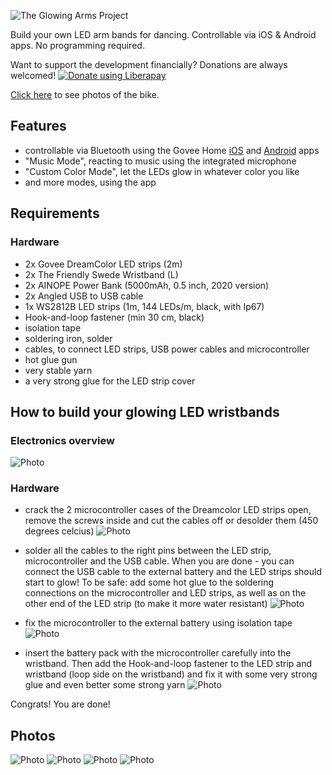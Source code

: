 ![The Glowing Arms Project](/headerimage.jpg "The Glowing Arms Project")

Build your own LED arm bands for dancing. Controllable via iOS &amp; Android apps. No programming required.

Want to support the development financially? Donations are always welcomed! 
<a href="https://liberapay.com/marcoEDU/donate"><img alt="Donate using Liberapay" src="https://liberapay.com/assets/widgets/donate.svg"></a>

[Click here](#photos) to see photos of the bike.

## Features

- controllable via Bluetooth using the Govee Home [iOS](https://apps.apple.com/us/app/govee-home/id1395696823) and [Android](https://play.google.com/store/apps/details?id=com.govee.home&hl=en) apps
- "Music Mode", reacting to music using the integrated microphone
- "Custom Color Mode", let the LEDs glow in whatever color you like
- and more modes, using the app


## Requirements

### Hardware

- 2x Govee DreamColor LED strips (2m)
- 2x The Friendly Swede Wristband (L)
- 2x AINOPE Power Bank (5000mAh, 0.5 inch, 2020 version)
- 2x Angled USB to USB cable
- 1x WS2812B LED strips (1m, 144 LEDs/m, black, with Ip67)
- Hook-and-loop fastener (min 30 cm, black)
- isolation tape
- soldering iron, solder
- cables, to connect LED strips, USB power cables and microcontroller
- hot glue gun
- very stable yarn
- a very strong glue for the LED strip cover

## How to build your glowing LED wristbands

### Electronics overview
![Photo](/diagram.jpg "Photo")

### Hardware

- crack the 2 microcontroller cases of the Dreamcolor LED strips open, remove the screws inside and cut the cables off or desolder them (450 degrees celcius)
![Photo](/photos/IMG_0451.jpeg "Photo")

- solder all the cables to the right pins between the LED strip, microcontroller and the USB cable. When you are done - you can connect the USB cable to the external battery and the LED strips should start to glow! To be safe: add some hot glue to the soldering connections on the microcontroller and LED strips, as well as on the other end of the LED strip (to make it more water resistant)
![Photo](/photos/IMG_0455.jpeg "Photo")

- fix the microcontroller to the external battery using isolation tape
![Photo](/photos/IMG_0457.jpeg "Photo")

- insert the battery pack with the microcontroller carefully into the wristband. Then add the Hook-and-loop fastener to the LED strip and wristband (loop side on the wristband) and fix it with some very strong glue and even better some strong yarn
![Photo](/photos/IMG_0463.jpeg "Photo")

Congrats! You are done!

## Photos

![Photo](/photos/IMGP0520.jpeg "Photo")
![Photo](/photos/IMGP0521.jpeg "Photo")
![Photo](/photos/IMGP0527.jpeg "Photo")
![Photo](/photos/IMGP0528.jpeg "Photo")
